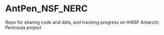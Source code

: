 # AntPen_NSF_NERC
 Repo for sharing code and data, and tracking progress on thNSF Antarctic Peninsula project 
